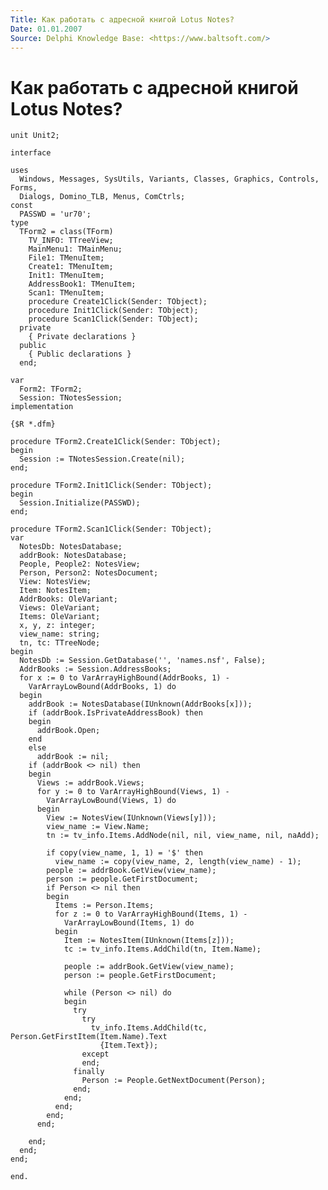 ```yaml
---
Title: Как работать с адресной книгой Lotus Notes?
Date: 01.01.2007
Source: Delphi Knowledge Base: <https://www.baltsoft.com/>
---
```



Как работать с адресной книгой Lotus Notes?
===========================================

    unit Unit2;
     
    interface
     
    uses
      Windows, Messages, SysUtils, Variants, Classes, Graphics, Controls, Forms,
      Dialogs, Domino_TLB, Menus, ComCtrls;
    const
      PASSWD = 'ur70';
    type
      TForm2 = class(TForm)
        TV_INFO: TTreeView;
        MainMenu1: TMainMenu;
        File1: TMenuItem;
        Create1: TMenuItem;
        Init1: TMenuItem;
        AddressBook1: TMenuItem;
        Scan1: TMenuItem;
        procedure Create1Click(Sender: TObject);
        procedure Init1Click(Sender: TObject);
        procedure Scan1Click(Sender: TObject);
      private
        { Private declarations }
      public
        { Public declarations }
      end;
     
    var
      Form2: TForm2;
      Session: TNotesSession;
    implementation
     
    {$R *.dfm}
     
    procedure TForm2.Create1Click(Sender: TObject);
    begin
      Session := TNotesSession.Create(nil);
    end;
     
    procedure TForm2.Init1Click(Sender: TObject);
    begin
      Session.Initialize(PASSWD);
    end;
     
    procedure TForm2.Scan1Click(Sender: TObject);
    var
      NotesDb: NotesDatabase;
      addrBook: NotesDatabase;
      People, People2: NotesView;
      Person, Person2: NotesDocument;
      View: NotesView;
      Item: NotesItem;
      AddrBooks: OleVariant;
      Views: OleVariant;
      Items: OleVariant;
      x, y, z: integer;
      view_name: string;
      tn, tc: TTreeNode;
    begin
      NotesDb := Session.GetDatabase('', 'names.nsf', False);
      AddrBooks := Session.AddressBooks;
      for x := 0 to VarArrayHighBound(AddrBooks, 1) -
        VarArrayLowBound(AddrBooks, 1) do
      begin
        addrBook := NotesDatabase(IUnknown(AddrBooks[x]));
        if (addrBook.IsPrivateAddressBook) then
        begin
          addrBook.Open;
        end
        else
          addrBook := nil;
        if (addrBook <> nil) then
        begin
          Views := addrBook.Views;
          for y := 0 to VarArrayHighBound(Views, 1) -
            VarArrayLowBound(Views, 1) do
          begin
            View := NotesView(IUnknown(Views[y]));
            view_name := View.Name;
            tn := tv_info.Items.AddNode(nil, nil, view_name, nil, naAdd);
     
            if copy(view_name, 1, 1) = '$' then
              view_name := copy(view_name, 2, length(view_name) - 1);
            people := addrBook.GetView(view_name);
            person := people.GetFirstDocument;
            if Person <> nil then
            begin
              Items := Person.Items;
              for z := 0 to VarArrayHighBound(Items, 1) -
                VarArrayLowBound(Items, 1) do
              begin
                Item := NotesItem(IUnknown(Items[z]));
                tc := tv_info.Items.AddChild(tn, Item.Name);
     
                people := addrBook.GetView(view_name);
                person := people.GetFirstDocument;
     
                while (Person <> nil) do
                begin
                  try
                    try
                      tv_info.Items.AddChild(tc, Person.GetFirstItem(Item.Name).Text
                        {Item.Text});
                    except
                    end;
                  finally
                    Person := People.GetNextDocument(Person);
                  end;
                end;
              end;
            end;
          end;
     
        end;
      end;
    end;
     
    end.


